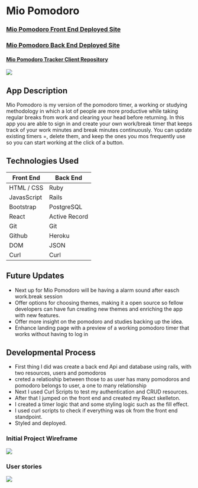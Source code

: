 # Mio Pomodoro

### [Mio Pomodoro Front End Deployed Site](https://allanolive.github.io/mio-pomodoro-client/#/)

### [Mio Pomodoro Back End Deployed Site](https://sheltered-springs-72893.herokuapp.com/)

#### [Mio Pomodoro Tracker Client Repository](https://github.com/allanolive/mio-pomodoro-client)


![](https://i.imgur.com/ib0SEnw.png)
## App Description

Mio Pomodoro is my version of the pomodoro timer, a working or studying methodology in which a lot of people are more productive while taking regular breaks from work and clearing your head before returning. In this app you are able to sign in and create your own work/break timer that keeps track of your work minutes and break minutes continuously. You can update existing timers =, delete them, and keep the ones you mos frequently use so you can start working at the click of a button.


## Technologies Used

Front End| Back End
------------ | -------------
HTML / CSS | Ruby
JavasScript | Rails
Bootstrap | PostgreSQL
React  |  Active Record
Git  |  Git
Github  |  Heroku
DOM  |  JSON
Curl  |  Curl

## Future Updates

- Next up for Mio Pomodoro will be having a alarm sound after easch work.break session
- Offer options for choosing themes, making it a open source so fellow developers can have fun creating new themes and enriching the app with new features.
- Offer more insight on the pomodoro and studies backing up the idea.
- Enhance landing page with a preview of a working pomodoro timer that works without having to log in



## Developmental Process

- First thing I did was create a back end Api and database using rails, with two resources, users and pomodoros
- creted a relatioship between those to as user has many pomodoros and pomodoro belongs to user, a one to many relationship
- Next I used Curl Scripts to test my authentication and CRUD resources.
- After that I jumped on the front end and created my React skelleton.
- I created a timer logic that and some styling logic such as the fill effect.
- I used curl scripts to check if everything was ok from the front end standpoint.
- Styled and deployed.

### Initial Project Wireframe

![](https://i.imgur.com/sAQoWPB.jpg)

### User stories

![](https://i.imgur.com/CpCQCIZ.jpg)
